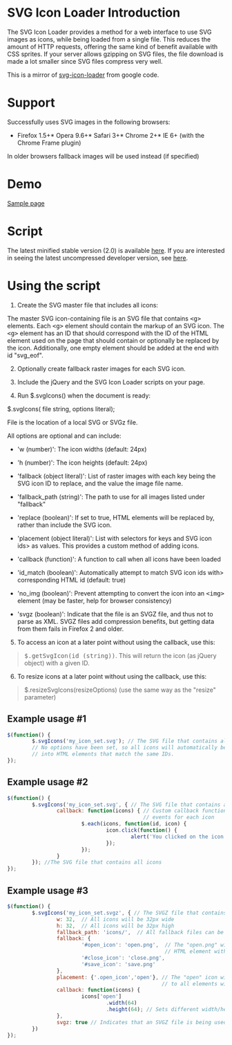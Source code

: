 # SVG Icon Loader Introduction

The SVG Icon Loader provides a method for a web interface to use SVG images as icons, while being loaded from a single file. This reduces the amount of HTTP requests, offering the same kind of benefit available with CSS sprites. If your server allows gzipping on SVG files, the file download is made a lot smaller since SVG files compress very well. 

This is a mirror of [svg-icon-loader](https://code.google.com/p/svg-icon-loader/) from google code.

# Support

Successfully uses SVG images in the following browsers: 

*   Firefox 1.5+*   Opera 9.6+*   Safari 3+*   Chrome 2+*   IE 6+ (with the Chrome Frame plugin)

In older browsers fallback images will be used instead (if specified) 

# Demo

[Sample page](http://svg-icon-loader.googlecode.com/svn/trunk/demo.html) 

# Script

The latest minified stable version (2.0) is available [here](http://svg-icon-loader.googlecode.com/files/jquery.svgicons-2.0.min.js). If you are interested in seeing the latest uncompressed developer version, see [here](http://svg-icon-loader.googlecode.com/svn/trunk/jquery.svgicons.js). 

# Using the script

1. Create the SVG master file that includes all icons: 

The master SVG icon-containing file is an SVG file that contains  <tt>&lt;g&gt;</tt> elements. Each <tt>&lt;g&gt;</tt> element should contain the markup of an SVG icon. The <tt>&lt;g&gt;</tt> element has an ID that should  correspond with the ID of the HTML element used on the page that should contain  or optionally be replaced by the icon. Additionally, one empty element should be added at the end with id "svg_eof". 

2. Optionally create fallback raster images for each SVG icon. 

3. Include the jQuery and the SVG Icon Loader scripts on your page. 

4. Run $.svgIcons() when the document is ready: 

$.svgIcons( file string, options literal); 

File is the location of a local SVG or SVGz file. 

All options are optional and can include: 

*   'w (number)': The icon widths (default: 24px)

*   'h (number)': The icon heights (default: 24px)

*   'fallback (object literal)': List of raster images with each key being the SVG icon ID to replace, and the value the image file name.

*   'fallback_path (string)': The path to use for all images listed under "fallback"	 

*   'replace (boolean)': If set to true, HTML elements will be replaced by, rather than include the SVG icon.

*   'placement (object literal)': List with selectors for keys and SVG icon ids> as values. This provides a custom method of adding icons.

*   'callback (function)': A function to call when all icons have been loaded

*   'id_match (boolean)': Automatically attempt to match SVG icon ids with> corresponding HTML id (default: true)

*   'no_img (boolean)': Prevent attempting to convert the icon into an <tt>&lt;img&gt;</tt> element (may be faster, help for browser consistency)

*   'svgz (boolean)': Indicate that the file is an SVGZ file, and thus not to parse as XML. SVGZ files add compression benefits, but getting data from them fails in Firefox 2 and older.

5. To access an icon at a later point without using the callback, use this: 
> <tt>$.getSvgIcon(id (string))</tt>. This will return the icon (as jQuery object) with a given ID.

6. To resize icons at a later point without using the callback, use this: 
> $.resizeSvgIcons(resizeOptions) (use the same way as the "resize" parameter)

## Example usage #1
```javascript
$(function() {
        $.svgIcons('my_icon_set.svg'); // The SVG file that contains all icons
        // No options have been set, so all icons will automatically be inserted 
        // into HTML elements that match the same IDs. 
});
```

## Example usage #2
```javascript
$(function() {
        $.svgIcons('my_icon_set.svg', { // The SVG file that contains all icons
                callback: function(icons) { // Custom callback function that sets click
                                            // events for each icon
                        $.each(icons, function(id, icon) {
                                icon.click(function() {
                                        alert('You clicked on the icon with id ' + id);
                                });
                        });
                }
        }); //The SVG file that contains all icons
});
```

## Example usage #3
```javascript
$(function() {
        $.svgIcons('my_icon_set.svgz', { // The SVGZ file that contains all icons
                w: 32,  // All icons will be 32px wide
                h: 32,  // All icons will be 32px high
                fallback_path: 'icons/',  // All fallback files can be found here
                fallback: {
                        '#open_icon': 'open.png',  // The "open.png" will be appended to the
                                                   // HTML element with ID "open_icon"
                        '#close_icon': 'close.png',
                        '#save_icon': 'save.png'
                },
                placement: {'.open_icon','open'}, // The "open" icon will be added
                                                  // to all elements with class "open_icon"
                callback: function(icons) {
                        icons['open']
                                .width(64)
                                .height(64); // Sets different width/height for "open" icon 
                },
                svgz: true // Indicates that an SVGZ file is being used
        })
});
```
